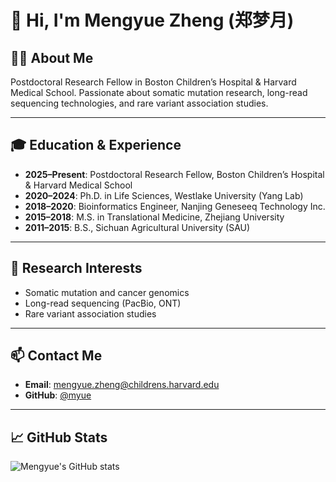 # 👋 Hi, I'm Mengyue Zheng (郑梦月)

## 👩‍🔬 About Me

Postdoctoral Research Fellow in Boston Children’s Hospital & Harvard Medical School.
Passionate about somatic mutation research, long-read sequencing technologies, and rare variant association studies.

---

## 🎓 Education & Experience

* **2025–Present**: Postdoctoral Research Fellow, Boston Children’s Hospital & Harvard Medical School
* **2020–2024**: Ph.D. in Life Sciences, Westlake University (Yang Lab)
* **2018–2020**: Bioinformatics Engineer, Nanjing Geneseeq Technology Inc.
* **2015–2018**: M.S. in Translational Medicine, Zhejiang University
* **2011–2015**: B.S., Sichuan Agricultural University (SAU)

---

## 🔬 Research Interests

* Somatic mutation and cancer genomics
* Long-read sequencing (PacBio, ONT)
* Rare variant association studies

---

## 📫 Contact Me

* **Email**: [mengyue.zheng@childrens.harvard.edu](mailto:mengyue.zheng@childrens.harvard.edu)
* **GitHub**: [@myue](https://github.com/myue)

---

## 📈 GitHub Stats

![Mengyue's GitHub stats](https://github-readme-stats.vercel.app/api?username=myue\&show_icons=true\&theme=default)

